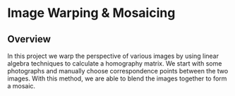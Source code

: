 # Image Warping & Mosaicing

## Overview

In this project we warp the perspective of various images by using linear algebra techniques to calculate a homography matrix. We start with some photographs and manually choose correspondence points between the two images. With this method, we are able to blend the images together to form a mosaic.
